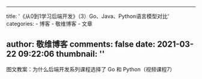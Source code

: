 
---
title: '《从0到1学习后端开发》（3）Go、Java、Python语言模型对比'
categories: 
    - 博客
    - 敬维博客
    - 文章

author: 敬维博客
comments: false
date: 2021-03-22 09:22:06
thumbnail: ''
---

<div>   
图文教案：为什么后端开发系列课程选择了 Go 和 Python（视频课程7）  
</div>
            